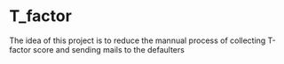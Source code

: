 # T_factor
The idea of this project is to reduce the mannual process of collecting T-factor score and sending mails to the defaulters
